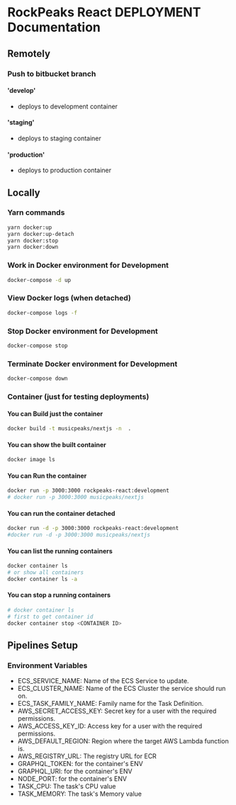 # RockPeaks React DEPLOYMENT Documentation


## Remotely

### Push to bitbucket branch
#### 'develop'
* deploys to development container

#### 'staging'
* deploys to staging container

#### 'production'
* deploys to production container

## Locally

### Yarn commands
```bash
yarn docker:up
yarn docker:up-detach
yarn docker:stop
yarn docker:down
```

### Work in Docker environment for Development
```bash
docker-compose -d up
```
### View Docker logs (when detached)
```bash
docker-compose logs -f
```

### Stop Docker environment for Development
```bash
docker-compose stop
```

### Terminate Docker environment for Development
```bash
docker-compose down
```

### Container (just for testing deployments)
#### You can Build just the container
```bash
docker build -t musicpeaks/nextjs -n  .
```

#### You can show the built container
```bash
docker image ls
```

#### You can Run the container
```bash
docker run -p 3000:3000 rockpeaks-react:development
# docker run -p 3000:3000 musicpeaks/nextjs
```

#### You can run the container detached
```bash
docker run -d -p 3000:3000 rockpeaks-react:development
#docker run -d -p 3000:3000 musicpeaks/nextjs
```

#### You can list the running containers
```bash
docker container ls
# or show all containers
docker container ls -a
```
#### You can stop a running containers
```bash
# docker container ls
# first to get container id
docker container stop <CONTAINER ID>
```

## Pipelines Setup

### Environment Variables
* ECS_SERVICE_NAME: Name of the ECS Service to update.
* ECS_CLUSTER_NAME: Name of the ECS Cluster the service should run on.
* ECS_TASK_FAMILY_NAME: Family name for the Task Definition.
* AWS_SECRET_ACCESS_KEY: Secret key for a user with the required permissions.
* AWS_ACCESS_KEY_ID: Access key for a user with the required permissions.
* AWS_DEFAULT_REGION: Region where the target AWS Lambda function is.
* AWS_REGISTRY_URL: The registry URL for ECR
* GRAPHQL_TOKEN: for the container's ENV
* GRAPHQL_URI: for the container's ENV
* NODE_PORT: for the container's ENV
* TASK_CPU: The task's CPU value
* TASK_MEMORY: The task's Memory value